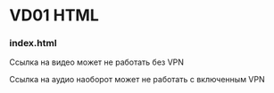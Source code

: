 # VD01 HTML
 
### index.html
Ссылка на видео может не работать без VPN

Ссылка на аудио наоборот может не работать с включенным VPN